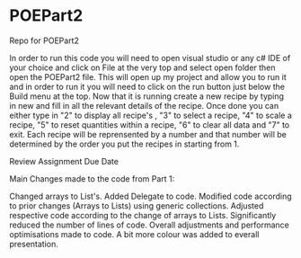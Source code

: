 # POEPart2
 Repo for POEPart2

In order to run this code you will need to open visual studio or any c# IDE of your choice and click on File at the very top and select open folder then open the POEPart2 file. This will open up my project and allow you to run it and in order to run it you will need to click on the run button just below the Build menu at the top. Now that it is running create a new recipe by typing in new and fill in all the relevant details of the recipe. Once done you can either type in "2" to display all recipe's , "3" to select a recipe, "4" to scale a recipe, "5" to reset quantities within a recipe, "6" to clear all data and "7" to exit. Each recipe will be reprensented by a number and that number will be determined by the order you put the recipes in starting from 1.

Review Assignment Due Date

Main Changes made to the code from Part 1:

Changed arrays to List's. Added Delegate to code. Modified code according to prior changes (Arrays to Lists) using generic collections. Adjusted respective code according to the change of arrays to Lists. Significantly reduced the number of lines of code. Overall adjustments and performance optimisations made to code. A bit more colour was added to everall presentation.